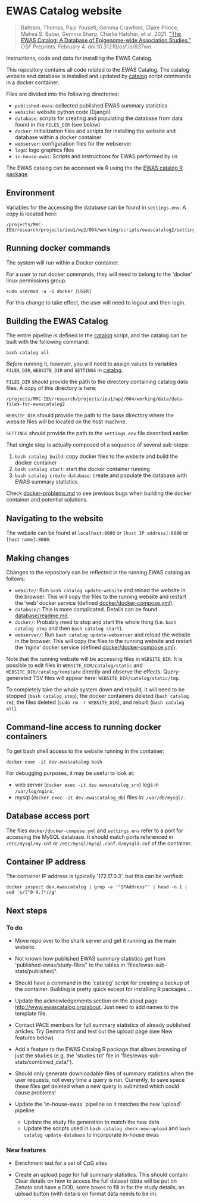 # EWAS Catalog website

> Battram, Thomas, Paul Yousefi, Gemma Crawford, Claire Prince, Mahsa
> S. Babei, Gemma Sharp, Charlie Hatcher, et al. 2021.
> ["The EWAS Catalog: A Database of Epigenome-wide Association Studies."](https://osf.io/837wn)
> OSF Preprints. February 4. doi:10.31219/osf.io/837wn.

Instructions, code and data for installing the EWAS Catalog.

This repository contains all code related to the EWAS Catalog.
The catalog website and database is installed and updated by [catalog](catalog)
script commands in a docker container. 

Files are divided into the following directories:

- `published-ewas`: collected published EWAS summary statistics
- `website`: website python code (Django)
- `database`: scripts for creating and populating the database from data found in the `FILES_DIR` (see below)
- `docker`: initialization files and scripts for installing the website and database within a docker container
- `webserver`: configuration files for the webserver
- `logo`: logo graphics files
- `in-house-ewas`: Scripts and instructions for EWAS performed by us

The EWAS catalog can be accessed via R using the 
the [EWAS catalog R package](https://github.com/MRCIEU/ewascatalog-r).

## Environment

Variables for the accessing the database can be found in `settings.env`.
A copy is located here:
```
/projects/MRC-IEU/research/projects/ieu1/wp2/004/working/scripts/ewascatalog2/settings.env
```

## Running docker commands

The system will run within a Docker container. 

For a user to run docker commands,
they will need to belong to the 'docker'
linux permissions group.
```
sudo usermod -a -G docker [USER]
```
For this change to take effect, the user
will need to logout and then login.

## Building the EWAS Catalog

The entire pipeline is defined in the [catalog](catalog) script,
and the catalog can be built with the following command:

```
bash catalog all
```

*Before* running it, however, you will need to assign values to
variables `FILES_DIR`, `WEBSITE_DIR` and `SETTINGS` in [catalog](catalog).

`FILES_DIR` should provide the path to the directory
containing catalog data files.
A copy of this directory is here:
```
/projects/MRC-IEU/research/projects/ieu1/wp2/004/working/data/data-files-for-ewascatalog2
```

`WEBSITE_DIR` should provide the path to the base directory
where the website files will be located on the host machine.

`SETTINGS` should provide the path to the `settings.env` file
described earlier.

That single step is actually composed of a sequence of several sub-steps:

1. `bash catalog build`: copy docker files to the website and build the docker container
2. `bash catalog start`: start the docker container running
3. `bash catalog create-database`: create and populate the database with EWAS summary statistics

Check [docker-problems.md](docker/docker-problems.md) to see previous bugs when building the docker container and potential solutions.

## Navigating to the website

The website can be found at `localhost:8080`
or `[host IP address]:8080` or `[host name]:8080`.

## Making changes

Changes to the repository can be reflected in the running EWAS catalog as follows:

- `website/`: Run `bash catalog update-website` and reload the website in the browser.
  This will copy the files to the running website
  and restart the 'web' docker service (defined [docker/docker-compose.yml](docker/docker-compose.yml)).
- `database/`: This is more complicated. Details can be found [database/readme.md](database/readme.md).
- `docker/`: Probably need to stop and start the whole thing (i.e. `bash catalog stop` and then `bash catalog start`).
- `webserver/`: Run `bash catalog update-webserver` and reload the website in the browser.
  This will copy the files to the running website
  and restart the 'nginx' docker service (defined [docker/docker-compose.yml](docker/docker-compose.yml)).

Note that the running website will be accessing files in `WEBSITE_DIR`.
It is possible to edit files in `WEBSITE_DIR/catalog/static`
and `WEBSITE_DIR/catalog/template` directly and observe the effects.
Query-generated TSV files will appear here: `WEBSITE_DIR/catalog/static/tmp`.

To completely take the whole system down and rebuild,
it will need to be stopped (`bash catalog stop`),
the docker containers deleted (`bash catalog rm`),
the files deleted (`sudo rm -r WEBSITE_DIR`),
and rebuilt (`bash catalog all`).

## Command-line access to running docker containers

To get bash shell access to the website running in the container:
```
docker exec -it dev.ewascatalog bash
```

For debugging purposes, it may be useful to look at:
- web server (`docker exec -it dev.ewascatalog_srv`) logs in `/var/log/nginx`.
- mysql (`docker exec -it dev.ewascatalog_db`) files in: `/var/db/mysql/`.

## Database access port 

The files `docker/docker-compose.yml` and `settings.env`
refer to a port for accessing the MySQL database.
It should match ports referenced in 
`/etc/mysql/my.cnf` or `/etc/mysql/mysql.conf.d/mysqld.cnf`
of the container.

## Container IP address

The container IP address is typically '172.17.0.3', but
this can be verified:
```
docker inspect dev.ewascatalog | grep -e '"IPAddress"' | head -n 1 | sed 's/[^0-9.]*//g'
```

## Next steps

### To do

* Move repo over to the shark server and get it running as the main website.

* Not known how published EWAS summary statistics get from
  'published-ewas/study-files/' to the tables in
  'files/ewas-sub-stats/published/'.  

* Should have a command in the 'catalog' script for creating a backup of the
  container. Building is pretty quick except for installing R packages ...

* Update the acknowledgements section on the about page http://www.ewascatalog.org/about. Just need to add names to the template file.

* Contact PACE members for full summary statistics of already published articles. Try Gemma first and test out the upload page (see New features below)

* Add a feature to the EWAS Catalog R package that allows browsing of just the studies (e.g. the 'studies.txt' file in 'files/ewas-sub-stats/combined_data/').

* Should only generate downloadable files of summary statistics when the user requests, not every time a query is run. Currently, to save space these files get deleted when a new query is submitted which could cause problems!

* Update the 'in-house-ewas' pipeline so it matches the new 'upload' pipeline
	- Update the study file generation to match the new data
	- Update the scripts used in `bash catalog check-new-upload` and `bash catalog update-database` to incorporate in-house ewas 
    
### New features

* Enrichment test for a set of CpG sites

* Create an upload page for full summary statistics. This should contain: Clear details on how to access the full dataset (data will be put on Zenoto and have a DOI), some boxes to fill in for the study details, an upload button (with details on format data needs to be in).

